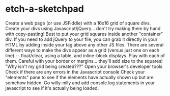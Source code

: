 # etch-a-sketchpad
Create a web page (or use JSFiddle) with a 16x16 grid of square divs.
Create your divs using Javascript/jQuery... don't try making them by hand with copy-pasting!
Best to put your grid squares inside another "container" div.
If you need to add jQuery to your file, you can grab it directly in your HTML by adding <script src="https://ajax.googleapis.com/ajax/libs/jquery/1.11.0/jquery.min.js"></script> inside your <head> tag above any other JS files.
There are several different ways to make the divs appear as a grid (versus just one on each line) -- float/clear, using a table, and inline-block displays. Play with each of them.
Careful with your border or margins... they'll add size to the squares!
"Why isn't my grid being created???"
Open your browser's developer tools
Check if there are any errors in the Javascript console
Check your "elements" pane to see if the elements have actually shown up but are somehow hidden.
Go willy-nilly and add console.log statements in your javascript to see if it's actually being loaded.